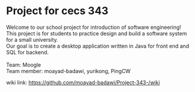 # Project for cecs 343
Welcome to our school project for introduction of software engineering!
<br>
This project is for students to practice design and build a software system for a small university.
<br>
Our goal is to create a desktop application written in Java for front end and SQL for backend.
<br>
<br>
Team: Moogle
<br>
Team member: moayad-badawi, yurikong, PingCW


wiki link: https://github.com/moayad-badawi/Project-343-/wiki
